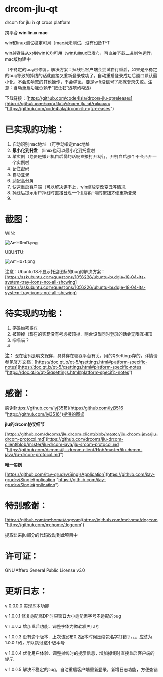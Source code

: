 # drcom-jlu-qt
drcom for jlu in qt cross platform

跨平台 **win linux mac**

win和linux测试稳定可用（mac尚未测试，没有设备T^T

win兼容性从xp到win10均可用（win和linux已发布，可直接下载二进制包运行，mac版构建中

（不稳定的bug已修复。解决方案：掉线后客户端会尝试自行重启，如果是不稳定的bug导致的掉线的话就直接又重新登录成功了。自动重启登录成功后窗口默认最小化，不会影响您的其他操作，不会弹窗。要是wifi没信号了那就登录失败。注意：自动重启功能依赖于“记住我”选项的勾选）

下载链接：[https://github.com/code4lala/drcom-jlu-qt/releases](https://github.com/code4lala/drcom-jlu-qt/releases "https://github.com/code4lala/drcom-jlu-qt/releases")

# 已实现的功能： #

1. 自动识别mac地址 （可手动指定mac地址
2. **最小化到托盘** （linux也可以最小化到托盘啦
3. 单实例（您要是嫌开机自启慢的话呢直接打开就行，开机自启那个不会再开一个实例啦
4. 记住密码
5. 自动登录
6. 适配高分屏
7. 快速重启客户端（可以解决连不上，win缩放更改变丑等情况
8. 掉线后提示用户掉线时直接出现一个`重启客户端`的按钮方便重新登录
9. 

# 截图： #
WIN:

![AmH6mR.png](https://s2.ax1x.com/2019/03/18/AmH6mR.png)

UBUNTU:

![AmHb7t.png](https://s2.ax1x.com/2019/03/18/AmHb7t.png)

注意：Ubuntu 18不显示托盘图标的bug的解决方案：
[https://askubuntu.com/questions/1056226/ubuntu-budgie-18-04-lts-system-tray-icons-not-all-showing](https://askubuntu.com/questions/1056226/ubuntu-budgie-18-04-lts-system-tray-icons-not-all-showing)

# 待实现的功能： #

1. 密码加密保存
2. 被顶掉（现在的实现没有考虑被顶掉，两台设备同时登录的话会无限互相顶
3. 喵喵喵？
4. 

**注：**
现在密码是明文保存，具体存在哪跟平台有关。用的QSettings存的，详情请参见官方文档：[https://doc.qt.io/qt-5/qsettings.html#platform-specific-notes](https://doc.qt.io/qt-5/qsettings.html#platform-specific-notes "https://doc.qt.io/qt-5/qsettings.html#platform-specific-notes")

# 感谢： #

感谢[https://github.com/lyj3516](https://github.com/lyj3516 "https://github.com/lyj3516")提供的图标

**jlu的drcom协议细节**

[https://github.com/drcoms/jlu-drcom-client/blob/master/jlu-drcom-java/jlu-drcom-protocol.md](https://github.com/drcoms/jlu-drcom-client/blob/master/jlu-drcom-java/jlu-drcom-protocol.md "https://github.com/drcoms/jlu-drcom-client/blob/master/jlu-drcom-java/jlu-drcom-protocol.md")

**唯一实例**

[https://github.com/itay-grudev/SingleApplication](https://github.com/itay-grudev/SingleApplication "https://github.com/itay-grudev/SingleApplication")

# 特别感谢： #

[https://github.com/mchome/dogcom](https://github.com/mchome/dogcom "https://github.com/mchome/dogcom")

提取出来jlu部分的代码改动到此项目中

# 许可证： #

GNU Affero General Public License v3.0

# 更新日志： #

v 0.0.0.0 实现基本功能

v 1.0.0.1 修复适配高DPI时只窗口大小适配但字号不适配的bug

v 1.0.0.2 增加重启功能，调整字体为微软雅黑10号

v 1.0.0.3 没有这个版本，上次该发布0.2版本时候压缩包名字打错了。。。应该为1.0.0.2的，所以跳过这个版本号

v 1.0.0.4 优化用户体验，调整掉线时的提示信息，增加掉线时直接重启客户端的提示

v 1.0.0.5 解决不稳定的bug，自动重启客户端重新登录，新增日志功能，方便查错

